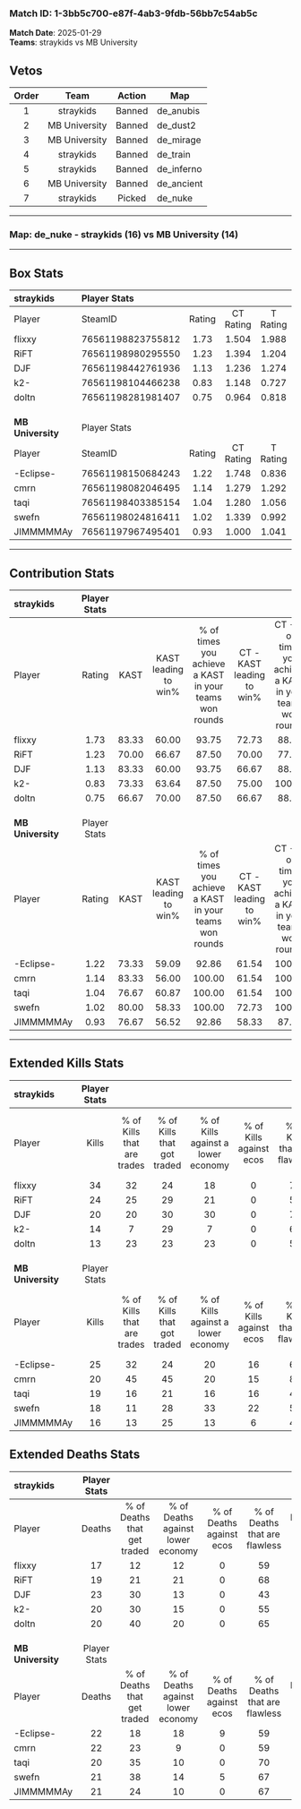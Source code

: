 ### Match ID: 1-3bb5c700-e87f-4ab3-9fdb-56bb7c54ab5c  
**Match Date**: 2025-01-29  
**Teams**: straykids vs MB University  

## Vetos  

| Order | Team | Action | Map |
| :---: | :--: | :----: | --- |
| 1 | straykids | Banned | de_anubis |
| 2 | MB University | Banned | de_dust2 |
| 3 | MB University | Banned | de_mirage |
| 4 | straykids | Banned | de_train |
| 5 | straykids | Banned | de_inferno |
| 6 | MB University | Banned | de_ancient |
| 7 | straykids | Picked | de_nuke |

---  

### **Map**: de_nuke - straykids (16) vs MB University (14)  
---  

## Box Stats  

| **straykids**     | Player Stats      |        |           |          |       |       |       |         |        |      |     |
| :- | :- | :-: | :-: | :-: | :-: | :-: | :-: | :-: | :-: | :-: | :-: |
| Player            | SteamID           | Rating | CT Rating | T Rating | KAST  |  ADR  | Kills | Assists | Deaths | K/D  | HS% |
| flixxy            | 76561198823755812 |  1.73  |   1.504   |  1.988   | 83.33 | 113.8 |  34   |    5    |   17   | 2.00 | 35  |
| RiFT              | 76561198980295550 |  1.23  |   1.394   |  1.204   | 70.00 | 85.3  |  24   |    8    |   19   | 1.26 | 58  |
| DJF               | 76561198442761936 |  1.13  |   1.236   |  1.274   | 83.33 | 80.7  |  20   |   10    |   23   | 0.87 | 30  |
| k2-               | 76561198104466238 |  0.83  |   1.148   |  0.727   | 73.33 | 51.6  |  14   |    6    |   20   | 0.70 | 50  |
| doltn             | 76561198281981407 |  0.75  |   0.964   |  0.818   | 66.67 | 49.5  |  13   |    7    |   20   | 0.65 | 69  |
|                   |                   |        |           |          |       |       |       |         |        |      |     |
|                   |                   |        |           |          |       |       |       |         |        |      |     |
|                   |                   |        |           |          |       |       |       |         |        |      |     |
| **MB University** | Player Stats      |        |           |          |       |       |       |         |        |      |     |
| Player            | SteamID           | Rating | CT Rating | T Rating | KAST  |  ADR  | Kills | Assists | Deaths | K/D  | HS% |
| -Eclipse-         | 76561198150684243 |  1.22  |   1.748   |  0.836   | 73.33 | 85.2  |  25   |    6    |   22   | 1.14 | 36  |
| cmrn              | 76561198082046495 |  1.14  |   1.279   |  1.292   | 83.33 | 79.8  |  20   |    8    |   22   | 0.91 | 65  |
| taqi              | 76561198403385154 |  1.04  |   1.280   |  1.056   | 76.67 | 67.4  |  19   |    3    |   20   | 0.95 | 31  |
| swefn             | 76561198024816411 |  1.02  |   1.339   |  0.992   | 80.00 | 65.5  |  18   |    7    |   21   | 0.86 | 38  |
| JIMMMMMAy         | 76561197967495401 |  0.93  |   1.000   |  1.041   | 76.67 | 65.4  |  16   |    4    |   21   | 0.76 | 68  |
---  

## Contribution Stats  

| **straykids**     | Player Stats |       |                      |                                                        |                           |                                                             |                          |                                                            |
| :- | :-: | :-: | :-: | :-: | :-: | :-: | :-: | :-: |
| Player            |    Rating    | KAST  | KAST leading to win% | % of times you achieve a KAST in your teams won rounds | CT - KAST leading to win% | CT - % of times you achieve a KAST in your teams won rounds | T - KAST leading to win% | T - % of times you achieve a KAST in your teams won rounds |
| flixxy            |     1.73     | 83.33 |        60.00         |                         93.75                          |           72.73           |                            88.89                            |          50.00           |                           100.00                           |
| RiFT              |     1.23     | 70.00 |        66.67         |                         87.50                          |           70.00           |                            77.78                            |          63.64           |                           100.00                           |
| DJF               |     1.13     | 83.33 |        60.00         |                         93.75                          |           66.67           |                            88.89                            |          53.85           |                           100.00                           |
| k2-               |     0.83     | 73.33 |        63.64         |                         87.50                          |           75.00           |                           100.00                            |          50.00           |                           71.43                            |
| doltn             |     0.75     | 66.67 |        70.00         |                         87.50                          |           66.67           |                            88.89                            |          75.00           |                           85.71                            |
|                   |              |       |                      |                                                        |                           |                                                             |                          |                                                            |
|                   |              |       |                      |                                                        |                           |                                                             |                          |                                                            |
|                   |              |       |                      |                                                        |                           |                                                             |                          |                                                            |
| **MB University** | Player Stats |       |                      |                                                        |                           |                                                             |                          |                                                            |
| Player            |    Rating    | KAST  | KAST leading to win% | % of times you achieve a KAST in your teams won rounds | CT - KAST leading to win% | CT - % of times you achieve a KAST in your teams won rounds | T - KAST leading to win% | T - % of times you achieve a KAST in your teams won rounds |
| -Eclipse-         |     1.22     | 73.33 |        59.09         |                         92.86                          |           61.54           |                           100.00                            |          55.56           |                           83.33                            |
| cmrn              |     1.14     | 83.33 |        56.00         |                         100.00                         |           61.54           |                           100.00                            |          50.00           |                           100.00                           |
| taqi              |     1.04     | 76.67 |        60.87         |                         100.00                         |           61.54           |                           100.00                            |          60.00           |                           100.00                           |
| swefn             |     1.02     | 80.00 |        58.33         |                         100.00                         |           72.73           |                           100.00                            |          46.15           |                           100.00                           |
| JIMMMMMAy         |     0.93     | 76.67 |        56.52         |                         92.86                          |           58.33           |                            87.50                            |          54.55           |                           100.00                           |
---  

## Extended Kills Stats  

| **straykids**     | Player Stats |                            |                            |                                    |                         |                              |                                 |                                       |                    |           |
| :- | :-: | :-: | :-: | :-: | :-: | :-: | :-: | :-: | :-: | :-: |
| Player            |    Kills     | % of Kills that are trades | % of Kills that got traded | % of Kills against a lower economy | % of Kills against ecos | % of Kills that are flawless | % of Kills that are close duels | % of Kills that are assisted by flash | Pistol Round Kills | AWP Kills |
| flixxy            |      34      |             32             |             24             |                 18                 |            0            |              71              |                3                |                   0                   |         13         |     3     |
| RiFT              |      24      |             25             |             29             |                 21                 |            0            |              54              |                8                |                   4                   |         0          |     3     |
| DJF               |      20      |             20             |             30             |                 30                 |            0            |              70              |               10                |                   0                   |         0          |     2     |
| k2-               |      14      |             7              |             29             |                 7                  |            0            |              64              |                0                |                   0                   |         0          |     0     |
| doltn             |      13      |             23             |             23             |                 23                 |            0            |              54              |                8                |                   0                   |         0          |     0     |
|                   |              |                            |                            |                                    |                         |                              |                                 |                                       |                    |           |
|                   |              |                            |                            |                                    |                         |                              |                                 |                                       |                    |           |
|                   |              |                            |                            |                                    |                         |                              |                                 |                                       |                    |           |
| **MB University** | Player Stats |                            |                            |                                    |                         |                              |                                 |                                       |                    |           |
| Player            |    Kills     | % of Kills that are trades | % of Kills that got traded | % of Kills against a lower economy | % of Kills against ecos | % of Kills that are flawless | % of Kills that are close duels | % of Kills that are assisted by flash | Pistol Round Kills | AWP Kills |
| -Eclipse-         |      25      |             32             |             24             |                 20                 |           16            |              60              |                4                |                   4                   |         9          |     5     |
| cmrn              |      20      |             45             |             45             |                 20                 |           15            |              80              |               10                |                   5                   |         0          |     2     |
| taqi              |      19      |             16             |             21             |                 16                 |           16            |              47              |                5                |                   5                   |         0          |     1     |
| swefn             |      18      |             11             |             28             |                 33                 |           22            |              56              |                6                |                   6                   |         0          |     0     |
| JIMMMMMAy         |      16      |             13             |             25             |                 13                 |            6            |              44              |                0                |                   0                   |         0          |     0     |
## Extended Deaths Stats  

| **straykids**     | Player Stats |                             |                                   |                          |                               |                            |                           |               |
| :- | :-: | :-: | :-: | :-: | :-: | :-: | :-: | :-: |
| Player            |    Deaths    | % of Deaths that get traded | % of Deaths against lower economy | % of Deaths against ecos | % of Deaths that are flawless | % of Deaths that are close | % of Deaths while blinded | Deaths to AWP |
| flixxy            |      17      |             12              |                12                 |            0             |              59               |             12             |             6             |       2       |
| RiFT              |      19      |             21              |                21                 |            0             |              68               |             0              |             5             |       3       |
| DJF               |      23      |             30              |                13                 |            0             |              43               |             0              |             9             |       1       |
| k2-               |      20      |             30              |                15                 |            0             |              55               |             15             |             0             |       1       |
| doltn             |      20      |             40              |                20                 |            0             |              65               |             0              |             0             |       2       |
|                   |              |                             |                                   |                          |                               |                            |                           |               |
|                   |              |                             |                                   |                          |                               |                            |                           |               |
|                   |              |                             |                                   |                          |                               |                            |                           |               |
| **MB University** | Player Stats |                             |                                   |                          |                               |                            |                           |               |
| Player            |    Deaths    | % of Deaths that get traded | % of Deaths against lower economy | % of Deaths against ecos | % of Deaths that are flawless | % of Deaths that are close | % of Deaths while blinded | Deaths to AWP |
| -Eclipse-         |      22      |             18              |                18                 |            9             |              59               |             5              |             0             |       5       |
| cmrn              |      22      |             23              |                 9                 |            0             |              59               |             9              |             0             |       1       |
| taqi              |      20      |             35              |                10                 |            0             |              70               |             10             |             5             |       2       |
| swefn             |      21      |             38              |                14                 |            5             |              67               |             5              |             0             |       3       |
| JIMMMMMAy         |      21      |             24              |                10                 |            0             |              67               |             0              |             0             |       2       |
